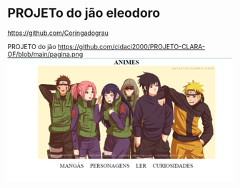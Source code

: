# PROJETo do jão eleodoro
https://github.com/Coringadograu

PROJETO do jão
https://github.com/cidaci2000/PROJETO-CLARA-OF/blob/main/pagina.png
![image](https://github.com/cidaci2000/PROJETO-CLARA-OF/blob/main/pagina.png)

